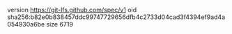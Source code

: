 version https://git-lfs.github.com/spec/v1
oid sha256:b82e0b838457ddc99747729656dfb4c2733d04cad3f4394ef9ad4a054930a6be
size 6719
